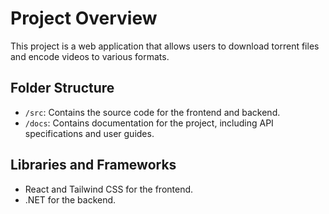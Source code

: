 # Project Overview

This project is a web application that allows users to download torrent files and encode videos to various formats.

## Folder Structure

- `/src`: Contains the source code for the frontend and backend.
- `/docs`: Contains documentation for the project, including API specifications and user guides.

## Libraries and Frameworks

- React and Tailwind CSS for the frontend.
- .NET for the backend.
